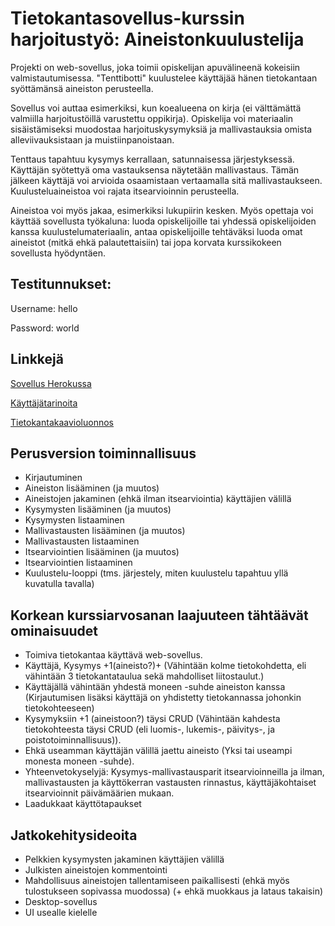 # Tietokantasovellus-kurssin harjoitustyö: Aineistonkuulustelija

Projekti on web-sovellus, joka toimii opiskelijan apuvälineenä kokeisiin valmistautumisessa. "Tenttibotti" kuulustelee käyttäjää hänen tietokantaan syöttämänsä aineiston perusteella.

Sovellus voi auttaa esimerkiksi, kun koealueena on kirja (ei välttämättä valmiilla harjoitustöillä varustettu oppikirja). Opiskelija voi materiaalin sisäistämiseksi muodostaa harjoituskysymyksiä ja mallivastauksia omista alleviivauksistaan ja muistiinpanoistaan.

Tenttaus tapahtuu kysymys kerrallaan, satunnaisessa järjestyksessä. Käyttäjän syötettyä oma vastauksensa näytetään mallivastaus. Tämän jälkeen käyttäjä voi arvioida osaamistaan vertaamalla sitä mallivastaukseen. Kuulusteluaineistoa voi rajata itsearvioinnin perusteella.

Aineistoa voi myös jakaa, esimerkiksi lukupiirin kesken. Myös opettaja voi käyttää sovellusta työkaluna: luoda opiskelijoille tai yhdessä opiskelijoiden kanssa kuulustelumateriaalin, antaa opiskelijoille tehtäväksi luoda omat aineistot (mitkä ehkä palautettaisiin) tai jopa korvata kurssikokeen sovellusta hyödyntäen.

## Testitunnukset:

Username: hello

Password: world

## Linkkejä

[Sovellus Herokussa](https://tenttibot.herokuapp.com/)

[Käyttäjätarinoita](https://github.com/magael/tenttibot/blob/master/documentation/user_stories.md)

[Tietokantakaavioluonnos](https://github.com/magael/tenttibot/blob/master/documentation/diagram_sketch.md)

## Perusversion toiminnallisuus

* Kirjautuminen
* Aineiston lisääminen (ja muutos)
* Aineistojen jakaminen (ehkä ilman itsearviointia) käyttäjien välillä
* Kysymysten lisääminen (ja muutos)
* Kysymysten listaaminen
* Mallivastausten lisääminen (ja muutos)
* Mallivastausten listaaminen
* Itsearviointien lisääminen (ja muutos)
* Itsearviointien listaaminen
* Kuulustelu-looppi (tms. järjestely, miten kuulustelu tapahtuu yllä kuvatulla tavalla)

## Korkean kurssiarvosanan laajuuteen tähtäävät ominaisuudet

* Toimiva tietokantaa käyttävä web-sovellus.
* Käyttäjä, Kysymys +1(aineisto?)+ (Vähintään kolme tietokohdetta, eli vähintään 3 tietokantataulua sekä mahdolliset liitostaulut.) 
* Käyttäjällä vähintään yhdestä moneen -suhde aineiston kanssa (Kirjautumisen lisäksi käyttäjä on yhdistetty tietokannassa johonkin tietokohteeseen)
* Kysymyksiin +1 (aineistoon?) täysi CRUD (Vähintään kahdesta tietokohteesta täysi CRUD (eli luomis-, lukemis-, päivitys-, ja poistotoiminnallisuus)).
* Ehkä useamman käyttäjän välillä jaettu aineisto (Yksi tai useampi monesta moneen -suhde).
* Yhteenvetokyselyjä: Kysymys-mallivastausparit itsearvioinneilla ja ilman, mallivastausten ja käyttökerran vastausten rinnastus, käyttäjäkohtaiset itsearvioinnit päivämäärien mukaan.
* Laadukkaat käyttötapaukset

## Jatkokehitysideoita

* Pelkkien kysymysten jakaminen käyttäjien välillä
* Julkisten aineistojen kommentointi
* Mahdollisuus aineistojen tallentamiseen paikallisesti (ehkä myös tulostukseen sopivassa muodossa) (+ ehkä muokkaus ja lataus takaisin)
* Desktop-sovellus
* UI usealle kielelle
